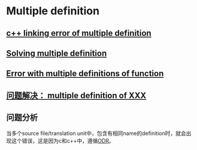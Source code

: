 # Multiple definition





## [c++ linking error of multiple definition](https://ubuntuforums.org/showthread.php?t=1660856)



## [Solving multiple definition](http://www.cplusplus.com/forum/unices/5784/)



## [Error with multiple definitions of function](https://stackoverflow.com/questions/17904643/error-with-multiple-definitions-of-function)



## [问题解决： multiple definition of XXX](https://blog.csdn.net/liyuefeilong/article/details/44071053)





## 问题分析

当多个source file/translation unit中，包含有相同name的definition时，就会出现这个错误，这是因为c和c++中，遵循[ODR](https://en.cppreference.com/w/cpp/language/definition)。